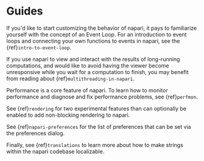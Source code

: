 # Guides

If you'd like to start customizing the behavior of napari, it pays to
familiarize yourself with the concept of an Event Loop. For an introduction to
event loops and connecting your own functions to events in napari, see the
{ref}`intro-to-event-loop`.

If you use napari to view and interact with the results of long-running
computations, and would like to avoid having the viewer become unresponsive
while you wait for a computation to finish, you may benefit from reading about
{ref}`multithreading-in-napari`.

Performance is a core feature of napari. To learn how to monitor
performance and diagnose and fix performance problems, see {ref}`perfmon`.

See {ref}`rendering` for two experimental features than can optionally
be enabled to add non-blocking rendering to napari.

See {ref}`napari-preferences` for the list of preferences that can be set via the
preferences dialog.

Finally, see {ref}`translations` to learn more about how to make strings
within the napari codebase localizable.

